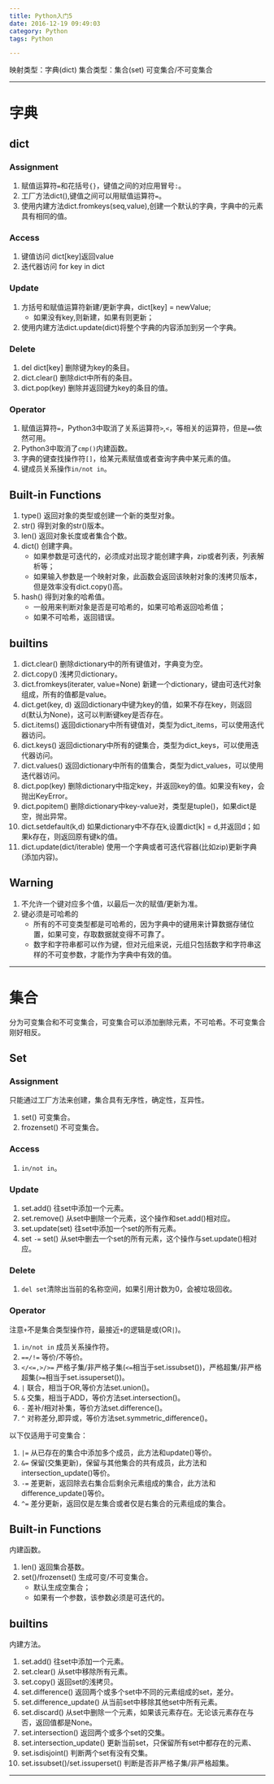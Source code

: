 ```yaml
---
title: Python入门5
date: 2016-12-19 09:49:03
category: Python
tags: Python

---
```


映射类型：字典(dict)
集合类型：集合(set) 可变集合/不可变集合

---

# 字典

## dict

### Assignment
1. 赋值运算符`=`和花括号`{}`，键值之间的对应用冒号`:`。
2. 工厂方法dict(),键值之间可以用赋值运算符`=`。
3. 使用内建方法dict.fromkeys(seq,value),创建一个默认的字典，字典中的元素具有相同的值。

### Access
1. 键值访问 dict[key]返回value
2. 迭代器访问 for key in dict

### Update
1. 方括号和赋值运算符新建/更新字典，dict[key] = newValue;
	+ 如果没有key,则新建，如果有则更新；
2. 使用内建方法dict.update(dict)将整个字典的内容添加到另一个字典。

### Delete
1. del dict[key] 删除键为key的条目。
2. dict.clear() 删除dict中所有的条目。
3. dict.pop(key) 删除并返回键为key的条目的值。

### Operator
1. 赋值运算符`=`，Python3中取消了关系运算符`>`,`<`，等相关的运算符，但是`==`依然可用。
2. Python3中取消了`cmp()`内建函数。
3. 字典的键查找操作符`[]`，给某元素赋值或者查询字典中某元素的值。
4. 键成员关系操作`in/not in`。

## Built-in Functions
1. type() 返回对象的类型或创建一个新的类型对象。
2. str() 得到对象的str()版本。
3. len() 返回对象长度或者集合个数。
4. dict() 创建字典。
	+ 如果参数是可迭代的，必须成对出现才能创建字典，zip或者列表，列表解析等；
	+ 如果输入参数是一个映射对象，此函数会返回该映射对象的浅拷贝版本，但是效率没有dict.copy()高。
5. hash() 得到对象的哈希值。
	+ 一般用来判断对象是否是可哈希的，如果可哈希返回哈希值；
	+ 如果不可哈希，返回错误。

## builtins
1. dict.clear() 删除dictionary中的所有键值对，字典变为空。
2. dict.copy() 浅拷贝dictionary。
3. dict.fromkeys(iterater, value=None) 新建一个dictionary，键由可迭代对象组成，所有的值都是value。
4. dict.get(key, d) 返回dictionary中键为key的值，如果不存在key，则返回d(默认为None)，这可以判断键key是否存在。
5. dict.items() 返回dictionary中所有键值对，类型为dict_items，可以使用迭代器访问。
6. dict.keys() 返回dictionary中所有的键集合，类型为dict_keys，可以使用迭代器访问。
7. dict.values() 返回dictionary中所有的值集合，类型为dict_values，可以使用迭代器访问。
8. dict.pop(key) 删除dictionary中指定key，并返回key的值。如果没有key，会抛出KeyError。
9. dict.popitem() 删除dictionary中key-value对，类型是tuple()，如果dict是空，抛出异常。
10. dict.setdefault(k,d) 如果dictionary中不存在k,设置dict[k] = d,并返回d；如果k存在，则返回原有键k的值。
11. dict.update(dict/iterable) 使用一个字典或者可迭代容器(比如zip)更新字典(添加内容)。

## Warning
1. 不允许一个键对应多个值，以最后一次的赋值/更新为准。
2. 键必须是可哈希的
	+ 所有的不可变类型都是可哈希的，因为字典中的键用来计算数据存储位置，如果可变，存取数据就变得不可靠了。
	+ 数字和字符串都可以作为键，但对元组来说，元组只包括数字和字符串这样的不可变参数，才能作为字典中有效的值。

---

# 集合

分为可变集合和不可变集合，可变集合可以添加删除元素，不可哈希。不可变集合刚好相反。

## Set

### Assignment
只能通过工厂方法来创建，集合具有无序性，确定性，互异性。
1. set() 可变集合。
2. frozenset() 不可变集合。

### Access
1. `in/not in`。

### Update
1. set.add() 往set中添加一个元素。
2. set.remove() 从set中删除一个元素，这个操作和set.add()相对应。
3. set.update(set) 往set中添加一个set的所有元素。
4. set `-=` set() 从set中删去一个set的所有元素，这个操作与set.update()相对应。

### Delete
1. `del set`清除出当前的名称空间，如果引用计数为0，会被垃圾回收。

### Operator
注意`+`不是集合类型操作符，最接近`+`的逻辑是或(OR`|`)。
1. `in/not in` 成员关系操作符。
2.  `==/!=` 等价/不等价。
3.  `</<=,>/>=` 严格子集/非严格子集(`<=`相当于set.issubset())，严格超集/非严格超集(`>=`相当于set.issuperset())。
4.  `|` 联合，相当于OR,等价方法set.union()。
5.  `&` 交集，相当于ADD，等价方法set.intersection()。
6.  `-` 差补/相对补集，等价方法set.difference()。
7.  `^` 对称差分,即异或，等价方法set.symmetric_difference()。

以下仅适用于可变集合：
1. `|=` 从已存在的集合中添加多个成员，此方法和update()等价。
2. `&=` 保留(交集更新)，保留与其他集合的共有成员，此方法和intersection_update()等价。
3. `-=` 差更新，返回除去右集合后剩余元素组成的集合，此方法和difference_update()等价。
4. `^=` 差分更新，返回仅是左集合或者仅是右集合的元素组成的集合。

## Built-in Functions
内建函数。
1. len() 返回集合基数。
2. set()/frozenset() 生成可变/不可变集合。
	+ 默认生成空集合；
	+ 如果有一个参数，该参数必须是可迭代的。

## builtins
内建方法。
1. set.add() 往set中添加一个元素。
2. set.clear() 从set中移除所有元素。
3. set.copy() 返回set的浅拷贝。
4. set.difference() 返回两个或多个set中不同的元素组成的set，差分。
5. set.difference_update() 从当前set中移除其他set中所有元素。
6. set.discard() 从set中删除一个元素，如果该元素存在。无论该元素存在与否，返回值都是None。
7. set.intersection() 返回两个或多个set的交集。
8. set.intersection_update() 更新当前set，只保留所有set中都存在的元素、
9. set.isdisjoint() 判断两个set有没有交集。
10. set.issubset()/set.issuperset() 判断是否非严格子集/非严格超集。 

---